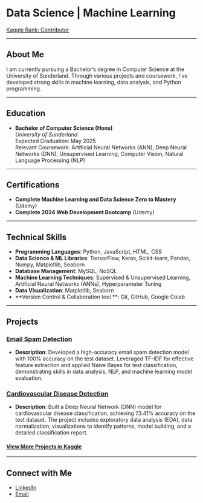 # Data Science | Machine Learning

[Kaggle Rank: Contributor](https://www.kaggle.com/phonemyatkyawthu)

---

## About Me
I am currently pursuing a Bachelor’s degree in Computer Science at the University of Sunderland. Through various projects and coursework, I've developed strong skills in machine learning, data analysis, and Python programming.

---

## Education
- **Bachelor of Computer Science (Hons)**  
  *University of Sunderland*  
  Expected Graduation: May 2025  
  Relevant Coursework: Artificial Neural Networks (ANN), Deep Neural Networks (DNN), Unsupervised Learning, Computer Vision, Natural Language Processing (NLP)
  
---

## Certifications
- **Complete Machine Learning and Data Science Zero to Mastery** (Udemy)
- **Complete 2024 Web Development Bootcamp** (Udemy)
  
---

## Technical Skills
- **Programming Languages**: Python, JavaScript, HTML, CSS
- **Data Science & ML Libraries**: TensorFlow, Keras, Scikit-learn, Pandas, Numpy, Matplotlib, Seaborn
- **Database Management**: MySQL, NoSQL
- **Machine Learning Techniques**: Supervised & Unsupervised Learning, Artificial Neural Networks (ANNs), Hyperparameter Tuning
- **Data Visualization**: Matplotlib, Seaborn
- **Version Control & Collaboration tool **: Git, GitHub, Google Colab
  
---

## Projects
### [Email Spam Detection](https://www.kaggle.com/code/phonemyatkyawthu/email-spam-classification-phone-myat-kyaw-thu)
- **Description**: Developed a high-accuracy email spam detection model with 100% accuracy on the test dataset. Leveraged TF-IDF for effective feature extraction and applied Naive Bayes for text classification, demonstrating skills in data analysis, NLP, and machine learning model evaluation.
  
### [Cardiovascular Disease Detection](https://www.kaggle.com/code/phonemyatkyawthu/cardiovascular-disease-phone-myat-kyaw-thu)
- **Description**: Built a Deep Neural Network (DNN) model for cardiovascular disease classification, achieving 73.41% accuracy on the test dataset. The project includes exploratory data analysis (EDA), data normalization, visualizations to identify patterns, model building, and a detailed classification report.

#### [View More Projects in Kaggle](https://www.kaggle.com/phonemyatkyawthu/code)
  
---

## Connect with Me
- [LinkedIn](https://www.linkedin.com/in/phonemyatkyawthu/)
- [Email](phonemyat2705@gmail.com)
